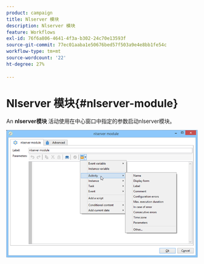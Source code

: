 ```yaml
---
product: campaign
title: Nlserver 模块
description: Nlserver 模块
feature: Workflows
exl-id: 76f6a806-4641-4f3a-b302-24c70e13593f
source-git-commit: 77ec01aaba1e50676bed57f503a9e4e8bb1fe54c
workflow-type: tm+mt
source-wordcount: '22'
ht-degree: 27%

---
```


# Nlserver 模块{#nlserver-module}



An **nlserver模块** 活动使用在中心窗口中指定的参数启动nlserver模块。

![](assets/nlserver_module_edit.png)
